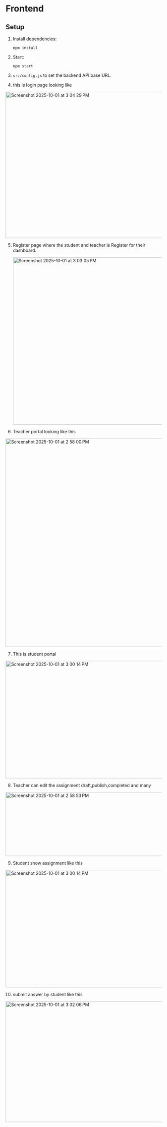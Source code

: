 # Frontend

## Setup

1. Install dependencies:
   ```
   npm install
   ```

2. Start:
   ```
   npm start
   ```

3. `src/config.js` to set the backend API base URL.
4. this is login page looking like
   
<img width="671" height="472" alt="Screenshot 2025-10-01 at 3 04 29 PM" src="https://github.com/user-attachments/assets/28f74a81-0a58-46f0-8769-456b3254371b" />

5. Register page where the student and teacher is Register for their dashboard.


   <img width="657" height="540" alt="Screenshot 2025-10-01 at 3 03 05 PM" src="https://github.com/user-attachments/assets/d9c74bc0-72c3-42e9-a94a-e6da670f64b0" />


6. Teacher portal looking like this


<img width="1112" height="673" alt="Screenshot 2025-10-01 at 2 58 00 PM" src="https://github.com/user-attachments/assets/18dd2d94-a944-420a-b8d2-8013b15decbd" />


7.   This is student portal

 
<img width="1040" height="379" alt="Screenshot 2025-10-01 at 3 00 14 PM" src="https://github.com/user-attachments/assets/0c06614e-7bcf-4a8d-956e-c43ca24316c3" />

8. Teacher can edit the assignment draft,publish,completed and many

   
<img width="960" height="206" alt="Screenshot 2025-10-01 at 2 58 53 PM" src="https://github.com/user-attachments/assets/15d0713f-20ac-45b9-b738-7bc096230f4f" />


9.  Student show assignment like this

   
<img width="1040" height="379" alt="Screenshot 2025-10-01 at 3 00 14 PM" src="https://github.com/user-attachments/assets/85468121-f00d-41f9-b76c-b9a6f9d5ed72" />


10.  submit answer by student like this


<img width="969" height="390" alt="Screenshot 2025-10-01 at 3 02 06 PM" src="https://github.com/user-attachments/assets/adb512af-e14a-4cb1-b738-aae07ad56641" />


   
   

